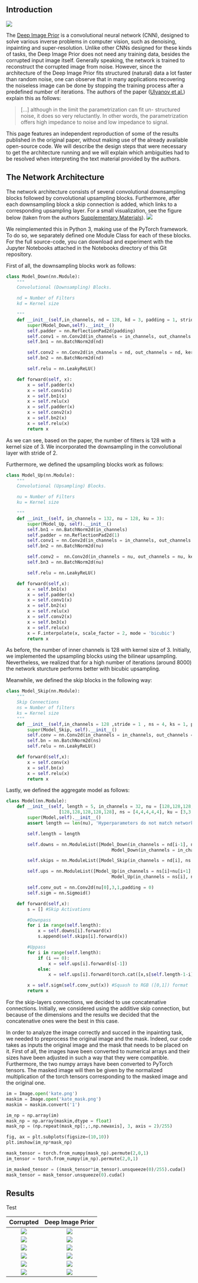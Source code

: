 ## Introduction

![](imagepriortitle.png)

The [Deep Image Prior](https://en.wikipedia.org/wiki/Deep_Image_Prior) is a convolutional neural network (CNN), designed to solve
various inverse problems in computer vision, such as denoising, inpainting and super-resolution. Unlike other CNNs designed for these kinds of tasks, the Deep Image Prior does not need any training data, besides the corrupted input image itself. Generally speaking, the network is trained to reconstruct the corrupted image from noise. However, since the architecture of the Deep Image Prior fits structured (natural) data a lot faster than random noise, one can observe that in many applications recovering the noiseless image can be done by stopping the training process after a predefined number of iterations. The authors of the paper ([Ulyanov et al.](https://arxiv.org/abs/1711.10925)) explain this as follows:

> [...] although in the limit the parametrization can fit un-
structured noise, it does so very reluctantly. In other words,
the parametrization offers high impedance to noise and low
impedance to signal.

This page features an independent reproduction of some of the results published in the original paper, without making use of the already available open-source code. We will describe the design steps that were necessary to get the architecture running and we will explain which ambiguities had to be resolved when interpreting the text material provided by the authors.

## The Network Architecture
The network architecture consists of several convolutional downsampling blocks followed by convolutional upsampling blocks. Furthermore, after each downsampling block a skip connection is added, which links to a corresponding upsampling layer. For a small visualization, see the figure below (taken from the authors [Supplementary Materials](https://box.skoltech.ru/index.php/s/ib52BOoV58ztuPM#pdfviewer)).
![](Data/Visualization/architecture.png)

We reimplemented this in Python 3, making use of the PyTorch framework. To do so, we separately defined one Module Class for each of these blocks. For the full source-code, you can download and experiment with the Jupyter Notebooks attached in the Notebooks directory of this Git repository.

First of all, the downsampling blocks work as follows:

```python
class Model_Down(nn.Module):
    """
    Convolutional (Downsampling) Blocks.

    nd = Number of Filters
    kd = Kernel size

    """
    def __init__(self,in_channels, nd = 128, kd = 3, padding = 1, stride = 2):
        super(Model_Down,self).__init__()
        self.padder = nn.ReflectionPad2d(padding)
        self.conv1 = nn.Conv2d(in_channels = in_channels, out_channels = nd, kernel_size = kd, stride = stride)
        self.bn1 = nn.BatchNorm2d(nd)

        self.conv2 = nn.Conv2d(in_channels = nd, out_channels = nd, kernel_size = kd, stride = 1)
        self.bn2 = nn.BatchNorm2d(nd)

        self.relu = nn.LeakyReLU()

    def forward(self, x):
        x = self.padder(x)
        x = self.conv1(x)
        x = self.bn1(x)
        x = self.relu(x)
        x = self.padder(x)
        x = self.conv2(x)
        x = self.bn2(x)
        x = self.relu(x)
        return x

```
As we can see, based on the paper, the number of filters is 128 with a kernel size of 3. We incorporated the downsampling in the convolutional layer with stride of 2.

Furthermore, we defined the upsampling blocks work as follows:
```python
class Model_Up(nn.Module):
    """
    Convolutional (Upsampling) Blocks.

    nu = Number of Filters
    ku = Kernel size

    """
    def __init__(self, in_channels = 132, nu = 128, ku = 3):
        super(Model_Up, self).__init__()
        self.bn1 = nn.BatchNorm2d(in_channels)
        self.padder = nn.ReflectionPad2d(1)
        self.conv1 = nn.Conv2d(in_channels = in_channels, out_channels = nu, kernel_size = ku, stride = 1, padding = 0)
        self.bn2 = nn.BatchNorm2d(nu)

        self.conv2 =  nn.Conv2d(in_channels = nu, out_channels = nu, kernel_size = 1, stride = 1, padding = 0)
        self.bn3 = nn.BatchNorm2d(nu)

        self.relu = nn.LeakyReLU()

    def forward(self,x):
        x = self.bn1(x)
        x = self.padder(x)
        x = self.conv1(x)
        x = self.bn2(x)
        x = self.relu(x)
        x = self.conv2(x)
        x = self.bn3(x)
        x = self.relu(x)
        x = F.interpolate(x, scale_factor = 2, mode = 'bicubic')
        return x

```
As before, the number of inner channels is 128 with kernel size of 3. Initially, we implemented the upsampling blocks using the bilinear upsampling. Nevertheless, we realized that for a high number of iterations (around 8000) the network sturcture performs better with bicubic upsampling.

Meanwhile, we defined the skip blocks in the following way:
```python
class Model_Skip(nn.Module):
    """
    Skip Connections
    ns = Number of filters
    ks = Kernel size
    """
    def __init__(self,in_channels = 128 ,stride = 1 , ns = 4, ks = 1, padding = 0):
        super(Model_Skip, self).__init__()
        self.conv = nn.Conv2d(in_channels = in_channels, out_channels = ns, kernel_size = ks, stride = stride, padding = padding)
        self.bn = nn.BatchNorm2d(ns)
        self.relu = nn.LeakyReLU()

    def forward(self,x):
        x = self.conv(x)
        x = self.bn(x)
        x = self.relu(x)
        return x
```

Lastly, we defined the aggregate model as follows:
```python
class Model(nn.Module):
    def __init__(self, length = 5, in_channels = 32, nu = [128,128,128,128,128] , nd =
                    [128,128,128,128,128], ns = [4,4,4,4,4], ku = [3,3,3,3,3], kd = [3,3,3,3,3], ks = [1,1,1,1,1]):
        super(Model,self).__init__()
        assert length == len(nu), 'Hyperparameters do not match network depth.'

        self.length = length

        self.downs = nn.ModuleList([Model_Down(in_channels = nd[i-1], nd = nd[i], kd = kd[i]) if i != 0 else
                                        Model_Down(in_channels = in_channels, nd = nd[i], kd = kd[i]) for i in range(self.length)])

        self.skips = nn.ModuleList([Model_Skip(in_channels = nd[i], ns = ns[i], ks = ks[i]) for i in range(self.length)])

        self.ups = nn.ModuleList([Model_Up(in_channels = ns[i]+nu[i+1], nu = nu[i], ku = ku[i]) if i != self.length-1 else
                                        Model_Up(in_channels = ns[i], nu = nu[i], ku = ku[i]) for i in range(self.length-1,-1,-1)]) #Elements ordered backwards

        self.conv_out = nn.Conv2d(nu[0],3,1,padding = 0)
        self.sigm = nn.Sigmoid()

    def forward(self,x):
        s = [] #Skip Activations

        #Downpass
        for i in range(self.length):
            x = self.downs[i].forward(x)
            s.append(self.skips[i].forward(x))

        #Uppass
        for i in range(self.length):
            if (i == 0):
                x = self.ups[i].forward(s[-1])
            else:
                x = self.ups[i].forward(torch.cat([x,s[self.length-1-i]],axis = 1))

        x = self.sigm(self.conv_out(x)) #Squash to RGB ([0,1]) format
        return x

```
For the skip-layers connections, we decided to use concatenative connections. Initially, we considered using the additive skip connection, but because of the dimensions and the results we decided that the concatenative ones were the best in this case.

In order to analyze the image correctly and succed in the inpainting task, we needed to preprocess the original image and the mask. Indeed, our code takes as inputs the original image and the mask that needs to be placed on it. First of all, the images have been converted to numerical arrays and their sizes have been adjusted in such a way that they were compatible. Furthermore, the two numpy arrays have been converted to PyTorch tensors. The masked image will then be given by the normalized multiplication of the torch tensors corresponding to the masked image and the original one.

```python
im = Image.open('kate.png')
maskim = Image.open('kate_mask.png')
maskim = maskim.convert('1')

im_np = np.array(im)
mask_np = np.array(maskim,dtype = float)
mask_np = (np.repeat(mask_np[:,:,np.newaxis], 3, axis = 2)/255)

fig, ax = plt.subplots(figsize=(10,10))
plt.imshow(im_np*mask_np)

mask_tensor = torch.from_numpy(mask_np).permute(2,0,1)
im_tensor = torch.from_numpy(im_np).permute(2,0,1)

im_masked_tensor = ((mask_tensor*im_tensor).unsqueeze(0)/255).cuda()
mask_tensor = mask_tensor.unsqueeze(0).cuda()
```

## Results

Test

|Corrupted                |  Deep Image Prior |
:----------------------------:|:-----------------------------:
![](Data/Results/kate_masked.png)  |  ![](Data/Results/kateout.png)
![](Data/Results/kategrade1.jpeg)  |  ![](Data/Results/kategrade1_result.jpeg)
![](Data/Results/kategrade2.jpeg)  |  ![](Data/Results/kategrade2_result.jpeg)
![](Data/Results/kategrade3.jpeg)  |  ![](Data/Results/kategrade3_result.jpeg)
![](Data/Results/catgrade.jpeg)  |  ![](Data/Results/catgrade_result.jpeg)
![](Data/Results/VanGogh_masked.png)  |  ![](Data/Results/VanGogh_result.png)
